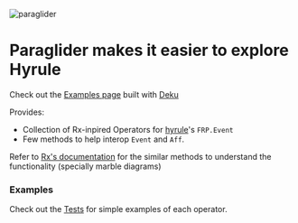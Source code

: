 ![paraglider](https://static.wikia.nocookie.net/zelda_gamepedia_en/images/9/98/BotW_Paraglider_Render.png/revision/latest?cb=20210621071237&format=original)

# Paraglider makes it easier to explore Hyrule

Check out the [Examples page](https://xvaldetaro.github.io/purescript-hyrule-paraglider/) built with [Deku](https://github.com/mikesol/purescript-deku)

Provides:
* Collection of Rx-inpired Operators for [hyrule](https://github.com/mikesol/purescript-hyrule)'s `FRP.Event`
* Few methods to help interop `Event` and `Aff`.

Refer to [Rx's documentation](https://reactivex.io/documentation/operators.html) for the similar methods to understand the functionality (specially marble diagrams)

### Examples
Check out the [Tests](https://github.com/xvaldetaro/purescript-hyrule-paraglider/blob/main/test/Main.purs) for simple examples of each operator.
